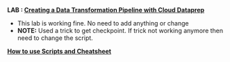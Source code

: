 **LAB : [Creating a Data Transformation Pipeline with Cloud Dataprep](https://www.qwiklabs.com/focuses/4415?parent=catalog)**
 - This lab is working fine. No need to add anything or change
 - **NOTE:** Used a trick to get checkpoint. If trick not working anymore then need to change the script.
 
**[How to use Scripts and Cheatsheet](/HOW-TO.md)**
